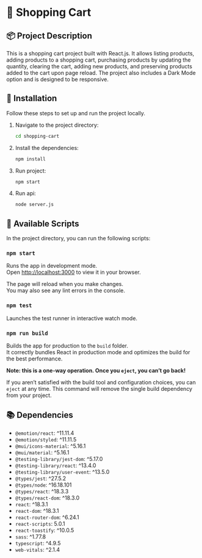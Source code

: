 # 🛒 Shopping Cart

## 📦 Project Description

This is a shopping cart project built with React.js. It allows listing products, adding products to a shopping cart, purchasing products by updating the quantity, clearing the cart, adding new products, and preserving products added to the cart upon page reload. The project also includes a Dark Mode option and is designed to be responsive.

## 🚀 Installation

Follow these steps to set up and run the project locally.

1. Navigate to the project directory:
    ```sh
    cd shopping-cart
    ```

2. Install the dependencies:
    ```sh
    npm install
    ```
3. Run project:
    ```sh
    npm start
    ```
4. Run api:
    ```sh
    node server.js
    ```

## 🔧 Available Scripts

In the project directory, you can run the following scripts:

### `npm start`

Runs the app in development mode.\
Open [http://localhost:3000](http://localhost:3000) to view it in your browser.

The page will reload when you make changes.\
You may also see any lint errors in the console.

### `npm test`

Launches the test runner in interactive watch mode.

### `npm run build`

Builds the app for production to the `build` folder.\
It correctly bundles React in production mode and optimizes the build for the best performance.

**Note: this is a one-way operation. Once you `eject`, you can’t go back!**

If you aren’t satisfied with the build tool and configuration choices, you can `eject` at any time. This command will remove the single build dependency from your project.

## 📚 Dependencies

- `@emotion/react`: ^11.11.4
- `@emotion/styled`: ^11.11.5
- `@mui/icons-material`: ^5.16.1
- `@mui/material`: ^5.16.1
- `@testing-library/jest-dom`: ^5.17.0
- `@testing-library/react`: ^13.4.0
- `@testing-library/user-event`: ^13.5.0
- `@types/jest`: ^27.5.2
- `@types/node`: ^16.18.101
- `@types/react`: ^18.3.3
- `@types/react-dom`: ^18.3.0
- `react`: ^18.3.1
- `react-dom`: ^18.3.1
- `react-router-dom`: ^6.24.1
- `react-scripts`: 5.0.1
- `react-toastify`: ^10.0.5
- `sass`: ^1.77.8
- `typescript`: ^4.9.5
- `web-vitals`: ^2.1.4


